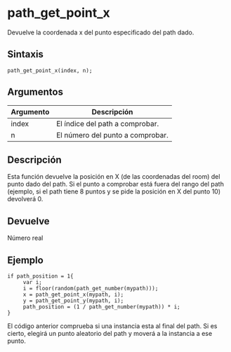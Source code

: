 # path_get_point_x

Devuelve la coordenada x del punto especificado del path dado.

## Sintaxis

  
```gml  
path_get_point_x(index, n);  
```  

## Argumentos

Argumento|Descripción|  
---|---|  
index|El índice del path a comprobar.|  
n|El número del punto a comprobar.|  

## Descripción

Esta función devuelve la posición en X (de las coordenadas del room) del punto dado del path. Si el punto a comprobar está fuera del rango del path (ejemplo, si el path tiene 8 puntos y se pide la posición en X del punto 10) devolverá 0.

## Devuelve

Número real

## Ejemplo

  
```gml  
if path_position = 1{  
     var i;  
     i = floor(random(path_get_number(mypath)));  
     x = path_get_point_x(mypath, i);  
     y = path_get_point_y(mypath, i);  
     path_position = (1 / path_get_number(mypath)) * i;  
}  
```  
El código anterior comprueba si una instancia esta al final del path. Si es cierto, elegirá un punto aleatorio del path y moverá a la instancia a ese punto.
